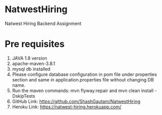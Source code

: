 # NatwestHiring
Natwest Hiring Backend Assignment

# Pre requisites
 1. JAVA 1.8 version
 2. apache-maven-3.8.1
 3. mysql db installed
 4. Please configure database configuration in pom file under properties section and same in application.properties file without changing DB name.
 5. Run the maven commands: mvn flyway:repair and mvn clean install -DskipTests
 6. GitHub Link: https://github.com/ShashGautam/NatwestHiring
 7. Heroku Link: https://natwest-hiring.herokuapp.com/